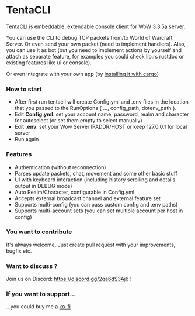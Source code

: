 # TentaCLI
TentaCLI is embeddable, extendable console client for WoW 3.3.5a server.

You can use the CLI to debug TCP packets from/to World of Warcraft Server. Or even send your own packet 
(need to implement handlers).
Also, you can use it as bot (but you need to implement actions by yourself and attach as separate feature, for examples you could check lib.rs rustdoc or existing features like ui or console).

Or even integrate with your own app (by [installing it with cargo](https://crates.io/crates/tentacli))

### How to start
+ After first run tentacli will create Config.yml and .env files in the location that
you passed to the RunOptions { ..., config_path, dotenv_path }.
+ Edit **Config.yml**: set your account name, password, 
realm and character for autoselect (or set them empty to select manually)
+ Edit **.env**: set your Wow Server IPADDR/HOST or keep 127.0.0.1 for local server
+ Run again

### Features
+ Authentication (without reconnection)
+ Parses update packets, chat, movement and some other basic stuff
+ UI with keyboard interaction (including history scrolling and details output in DEBUG mode)
+ Auto Realm/Character, configurable in Config.yml
+ Accepts external broadcast channel and external feature set
+ Supports multi-config (you can pass custom config and .env paths)
+ Supports multi-account sets (you can set multiple account per host in config)

### You want to contribute
It's always welcome. Just create pull request with your improvements, bugfix etc.

### Want to discuss ?
Join us on Discord: https://discord.gg/2qa6dS3Aj6 !

### If you want to support...
...you could buy me a [ko-fi](https://ko-fi.com/idewave)